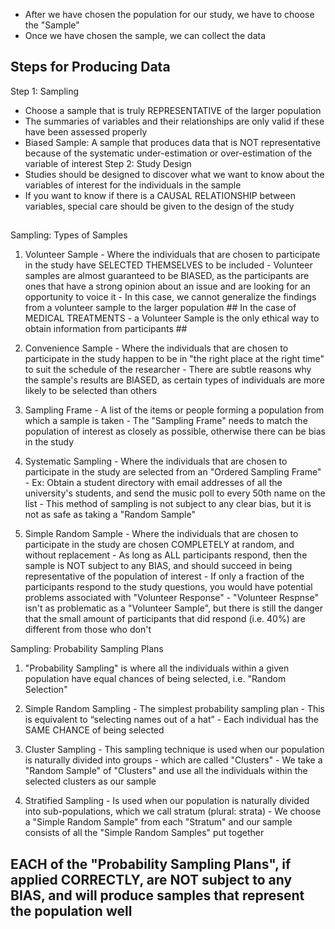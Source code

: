 <!-- Producing Data --> 

- After we have chosen the population for our study, we have to choose the "Sample" 
- Once we have chosen the sample, we can collect the data 



## Steps for Producing Data ## 

Step 1: Sampling 
  - Choose a sample that is truly REPRESENTATIVE of the larger population 
  - The summaries of variables and their relationships are only valid if these have been assessed properly 
  - Biased Sample: A sample that produces data that is NOT representative because of the systematic under-estimation or over-estimation of the variable of interest 
Step 2: Study Design 
  - Studies should be designed to discover what we want to know about the variables of interest for the individuals in the sample 
  - If you want to know if there is a CAUSAL RELATIONSHIP between variables, special care should be given to the design of the study 
  
## ########################################

Sampling: Types of Samples
  
  1. Volunteer Sample
    - Where the individuals that are chosen to participate in the study have SELECTED THEMSELVES to be included 
    - Volunteer samples are almost guaranteed to be BIASED, as the participants are ones that have a strong opinion about an issue and are looking for an opportunity to voice it 
    - In this case, we cannot generalize the findings from a volunteer sample to the larger population
    ## In the case of MEDICAL TREATMENTS - a Volunteer Sample is the only ethical way to obtain information from participants ##
    
  2. Convenience Sample 
    - Where the individuals that are chosen to participate in the study happen to be in "the right place at the right time" to suit the schedule of the researcher 
    - There are subtle reasons why the sample's results are BIASED, as certain types of individuals are more likely to be selected than others 

  3. Sampling Frame 
    - A list of the items or people forming a population from which a sample is taken
    - The "Sampling Frame" needs to match the population of interest as closely as possible, otherwise there can be bias in the study 
    
  4. Systematic Sampling 
    - Where the individuals that are chosen to participate in the study are selected from an "Ordered Sampling Frame"
    - Ex: Obtain a student directory with email addresses of all the university's students, and send the music poll to every 50th name on the list
    - This method of sampling is not subject to any clear bias, but it is not as safe as taking a "Random Sample" 
    
  5. Simple Random Sample
    - Where the individuals that are chosen to participate in the study are chosen COMPLETELY at random, and without replacement 
    - As long as ALL participants respond, then the sample is NOT subject to any BIAS, and should succeed in being representative of the population of interest 
    - If only a fraction of the participants respond to the study questions, you would have potential problems associated with "Volunteer Response" 
    - "Volunteer Respnse" isn't as problematic as a "Volunteer Sample", but there is still the danger that the small amount of participants that did respond (i.e. 40%) are different from those who don't 
    
Sampling: Probability Sampling Plans 

  1. "Probability Sampling" is where all the individuals within a given population have equal chances of being selected, i.e. "Random Selection"
  
  2. Simple Random Sampling
    - The simplest probability sampling plan
    - This is equivalent to “selecting names out of a hat”
    - Each individual has the SAME CHANCE of being selected
    
  3. Cluster Sampling 
    - This sampling technique is used when our population is naturally divided into groups - which are called "Clusters" 
    - We take a "Random Sample" of "Clusters" and use all the individuals within the selected clusters as our sample 
  
  4. Stratified Sampling 
    - Is used when our population is naturally divided into sub-populations, which we call stratum (plural: strata)
    - We choose a "Simple Random Sample" from each "Stratum" and our sample consists of all the "Simple Random Samples" put together 
    
## EACH of the "Probability Sampling Plans", if applied CORRECTLY, are NOT subject to any BIAS, and will produce samples that represent the population well ### 
  
  
  
  
  
  
  
  
  
  
  
  
  
  
  
  
  
  
  
  
  
  
  
  
  
  
  
  
  
  
  
  
  
  
  
  
  
  
  
  
  
  
  
  
  
  
  
  
  
  
  
  
  
  
  
  
  
  
  
  
  
  
  
  
  
  
  
  
  
  
 